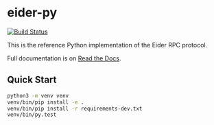# eider-py

[![Build Status](https://travis-ci.org/eider-rpc/eider-py.svg?branch=master)](https://travis-ci.org/eider-rpc/eider-py)

This is the reference Python implementation of the Eider RPC protocol.

Full documentation is on [Read the Docs](http://eider.readthedocs.io/).

## Quick Start

```sh
python3 -m venv venv
venv/bin/pip install -e .
venv/bin/pip install -r requirements-dev.txt
venv/bin/py.test
```
